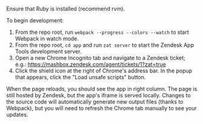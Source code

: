 Ensure that Ruby is installed (recommend rvm).

To begin development:

1. From the repo root, run `webpack --progress --colors --watch` to start Webpack in watch mode.
1. From the repo root, `cd app` and run `zat server` to start the Zendesk App Tools development server.
1. Open a new Chrome Incognito tab and navigate to a Zendesk ticket; e.g.: https://mashbox.zendesk.com/agent/tickets/1?zat=true
1. Click the shield icon at the right of Chrome's address bar. In the popup that appears, click the "Load unsafe scripts" button.

When the page reloads, you should see the app in right column. The page is still hosted by Zendesk, but the app's iframe is served locally. Changes to the source code will automatically generate new output files (thanks to Webpack), but you will need to refresh the Chrome tab manually to see your updates.

